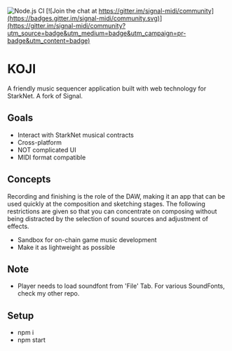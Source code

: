 ![Node.js CI](https://github.com/ryohey/signal/workflows/Node.js%20CI/badge.svg) [![Join the chat at https://gitter.im/signal-midi/community](https://badges.gitter.im/signal-midi/community.svg)](https://gitter.im/signal-midi/community?utm_source=badge&utm_medium=badge&utm_campaign=pr-badge&utm_content=badge)

# KOJI

A friendly music sequencer application built with web technology for StarkNet. A fork of Signal.

## Goals

- Interact with StarkNet musical contracts
- Cross-platform
- NOT complicated UI
- MIDI format compatible

## Concepts

Recording and finishing is the role of the DAW, making it an app that can be used quickly at the composition and sketching stages.
The following restrictions are given so that you can concentrate on composing without being distracted by the selection of sound sources and adjustment of effects.

- Sandbox for on-chain game music development
- Make it as lightweight as possible

## Note

- Player needs to load soundfont from 'File' Tab. For various SoundFonts, check my other repo.

## Setup

- npm i
- npm start
